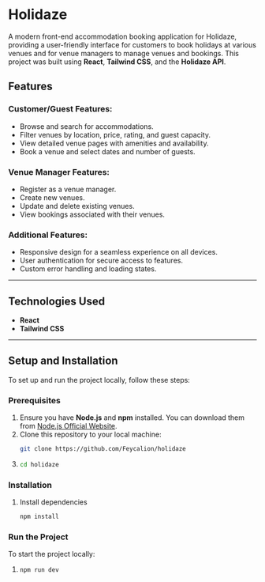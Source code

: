 # Holidaze

A modern front-end accommodation booking application for Holidaze, providing a user-friendly interface for customers to book holidays at various venues and for venue managers to manage venues and bookings. This project was built using **React**, **Tailwind CSS**, and the **Holidaze API**.

## Features

### Customer/Guest Features:

- Browse and search for accommodations.
- Filter venues by location, price, rating, and guest capacity.
- View detailed venue pages with amenities and availability.
- Book a venue and select dates and number of guests.

### Venue Manager Features:

- Register as a venue manager.
- Create new venues.
- Update and delete existing venues.
- View bookings associated with their venues.

### Additional Features:

- Responsive design for a seamless experience on all devices.
- User authentication for secure access to features.
- Custom error handling and loading states.

---

## Technologies Used

- **React**
- **Tailwind CSS**

---

## Setup and Installation

To set up and run the project locally, follow these steps:

### Prerequisites

1. Ensure you have **Node.js** and **npm** installed. You can download them from [Node.js Official Website](https://nodejs.org/).
2. Clone this repository to your local machine:
   ```bash
   git clone https://github.com/Feycalion/holidaze
   ```
3. ```bash
   cd holidaze
   ```

### Installation

1. Install dependencies
   ```bash
   npm install
   ```

### Run the Project

To start the project locally:

1. ```bash
   npm run dev
   ```
